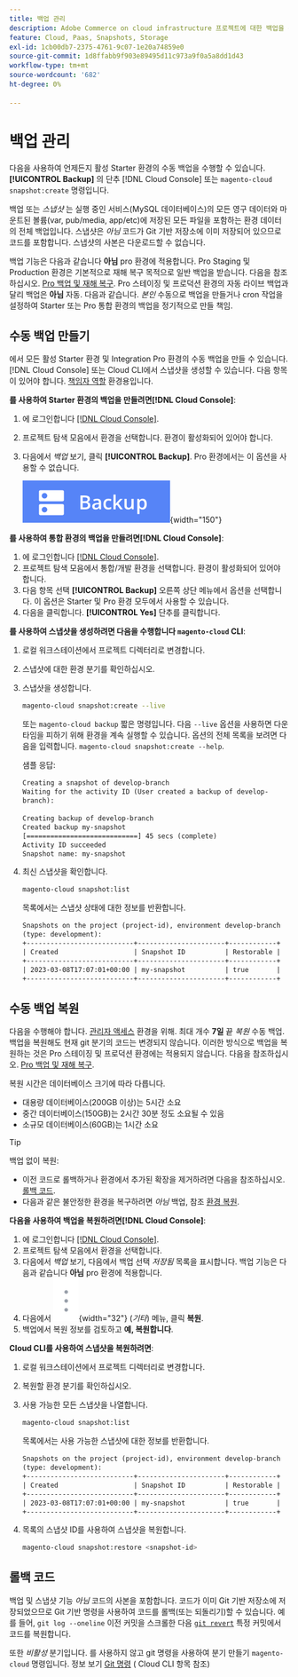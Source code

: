 ```yaml
---
title: 백업 관리
description: Adobe Commerce on cloud infrastructure 프로젝트에 대한 백업을 수동으로 만들고 복원하는 방법에 대해 알아봅니다.
feature: Cloud, Paas, Snapshots, Storage
exl-id: 1cb00db7-2375-4761-9c07-1e20a74859e0
source-git-commit: 1d8ffabb9f903e89495d11c973a9f0a5a8dd1d43
workflow-type: tm+mt
source-wordcount: '682'
ht-degree: 0%

---
```


# 백업 관리

다음을 사용하여 언제든지 활성 Starter 환경의 수동 백업을 수행할 수 있습니다. **[!UICONTROL Backup]** 의 단추 [!DNL Cloud Console] 또는 `magento-cloud snapshot:create` 명령입니다.

백업 또는 _스냅샷_ 는 실행 중인 서비스(MySQL 데이터베이스)의 모든 영구 데이터와 마운트된 볼륨(var, pub/media, app/etc)에 저장된 모든 파일을 포함하는 환경 데이터의 전체 백업입니다. 스냅샷은 _아님_ 코드가 Git 기반 저장소에 이미 저장되어 있으므로 코드를 포함합니다. 스냅샷의 사본은 다운로드할 수 없습니다.

백업 기능은 다음과 같습니다 **아님** pro 환경에 적용합니다. Pro Staging 및 Production 환경은 기본적으로 재해 복구 목적으로 일반 백업을 받습니다. 다음을 참조하십시오. [Pro 백업 및 재해 복구](../architecture/pro-architecture.md#backup-and-disaster-recovery). Pro 스테이징 및 프로덕션 환경의 자동 라이브 백업과 달리 백업은 **아님** 자동. 다음과 같습니다. _본인_ 수동으로 백업을 만들거나 cron 작업을 설정하여 Starter 또는 Pro 통합 환경의 백업을 정기적으로 만들 책임.

## 수동 백업 만들기

에서 모든 활성 Starter 환경 및 Integration Pro 환경의 수동 백업을 만들 수 있습니다. [!DNL Cloud Console] 또는 Cloud CLI에서 스냅샷을 생성할 수 있습니다. 다음 항목이 있어야 합니다. [책임자 역할](../project/user-access.md) 환경용입니다.

**를 사용하여 Starter 환경의 백업을 만들려면[!DNL Cloud Console]**:

1. 에 로그인합니다 [[!DNL Cloud Console]](https://console.adobecommerce.com).
1. 프로젝트 탐색 모음에서 환경을 선택합니다. 환경이 활성화되어 있어야 합니다.
1. 다음에서 _백업_ 보기, 클릭 **[!UICONTROL Backup]**. Pro 환경에서는 이 옵션을 사용할 수 없습니다.

   ![백업](../../assets/button-backup.png){width="150"}

**를 사용하여 통합 환경의 백업을 만들려면[!DNL Cloud Console]**:

1. 에 로그인합니다 [[!DNL Cloud Console]](https://console.adobecommerce.com).
1. 프로젝트 탐색 모음에서 통합/개발 환경을 선택합니다. 환경이 활성화되어 있어야 합니다.
1. 다음 항목 선택 **[!UICONTROL Backup]** 오른쪽 상단 메뉴에서 옵션을 선택합니다. 이 옵션은 Starter 및 Pro 환경 모두에서 사용할 수 있습니다.
1. 다음을 클릭합니다. **[!UICONTROL Yes]** 단추를 클릭합니다.

**를 사용하여 스냅샷을 생성하려면 다음을 수행합니다 `magento-cloud` CLI**:

1. 로컬 워크스테이션에서 프로젝트 디렉터리로 변경합니다.
1. 스냅샷에 대한 환경 분기를 확인하십시오.
1. 스냅샷을 생성합니다.

   ```bash
   magento-cloud snapshot:create --live
   ```

   또는 `magento-cloud backup` 짧은 명령입니다. 다음 `--live` 옵션을 사용하면 다운타임을 피하기 위해 환경을 계속 실행할 수 있습니다. 옵션의 전체 목록을 보려면 다음을 입력합니다. `magento-cloud snapshot:create --help`.

   샘플 응답:

   ```terminal
   Creating a snapshot of develop-branch
   Waiting for the activity ID (User created a backup of develop-branch):
   
   Creating backup of develop-branch
   Created backup my-snapshot
   [============================] 45 secs (complete)
   Activity ID succeeded
   Snapshot name: my-snapshot
   ```

1. 최신 스냅샷을 확인합니다.

   ```bash
   magento-cloud snapshot:list
   ```

   목록에서는 스냅샷 상태에 대한 정보를 반환합니다.

   ```terminal
   Snapshots on the project (project-id), environment develop-branch (type: development):
   +---------------------------+----------------------+------------+
   | Created                   | Snapshot ID          | Restorable |
   +---------------------------+----------------------+------------+
   | 2023-03-08T17:07:01+00:00 | my-snapshot          | true       |
   +---------------------------+----------------------+------------+
   ```

## 수동 백업 복원

다음을 수행해야 합니다. [관리자 액세스](../project/user-access.md) 환경을 위해. 최대 개수 **7일** 끝 _복원_ 수동 백업. 백업을 복원해도 현재 git 분기의 코드는 변경되지 않습니다. 이러한 방식으로 백업을 복원하는 것은 Pro 스테이징 및 프로덕션 환경에는 적용되지 않습니다. 다음을 참조하십시오. [Pro 백업 및 재해 복구](../architecture/pro-architecture.md#backup-and-disaster-recovery).

복원 시간은 데이터베이스 크기에 따라 다릅니다.

- 대용량 데이터베이스(200GB 이상)는 5시간 소요
- 중간 데이터베이스(150GB)는 2시간 30분 정도 소요될 수 있음
- 소규모 데이터베이스(60GB)는 1시간 소요

>[!TIP]
>
>백업 없이 복원:
>
>- 이전 코드로 롤백하거나 환경에서 추가된 확장을 제거하려면 다음을 참조하십시오. [롤백 코드](#roll-back-code).
>- 다음과 같은 불안정한 환경을 복구하려면 _아님_ 백업, 참조 [환경 복원](../development/restore-environment.md).

**다음을 사용하여 백업을 복원하려면[!DNL Cloud Console]**:

1. 에 로그인합니다 [[!DNL Cloud Console]](https://console.adobecommerce.com).
1. 프로젝트 탐색 모음에서 환경을 선택합니다.
1. 다음에서 _백업_ 보기, 다음에서 백업 선택 _저장됨_ 목록을 표시합니다. 백업 기능은 다음과 같습니다 **아님** pro 환경에 적용합니다.
1. 다음에서 ![자세히](../../assets/icon-more.png){width="32"} (_기타_) 메뉴, 클릭 **복원**.
1. 백업에서 복원 정보를 검토하고 **예, 복원합니다**.

**Cloud CLI를 사용하여 스냅샷을 복원하려면**:

1. 로컬 워크스테이션에서 프로젝트 디렉터리로 변경합니다.
1. 복원할 환경 분기를 확인하십시오.
1. 사용 가능한 모든 스냅샷을 나열합니다.

   ```bash
   magento-cloud snapshot:list
   ```

   목록에서는 사용 가능한 스냅샷에 대한 정보를 반환합니다.

   ```terminal
   Snapshots on the project (project-id), environment develop-branch (type: development):
   +---------------------------+----------------------+------------+
   | Created                   | Snapshot ID          | Restorable |
   +---------------------------+----------------------+------------+
   | 2023-03-08T17:07:01+00:00 | my-snapshot          | true       |
   +---------------------------+----------------------+------------+
   ```

1. 목록의 스냅샷 ID를 사용하여 스냅샷을 복원합니다.

   ```bash
   magento-cloud snapshot:restore <snapshot-id>
   ```

## 롤백 코드

백업 및 스냅샷 기능 _아님_ 코드의 사본을 포함합니다. 코드가 이미 Git 기반 저장소에 저장되었으므로 Git 기반 명령을 사용하여 코드를 롤백(또는 되돌리기)할 수 있습니다. 예를 들어, `git log --oneline` 이전 커밋을 스크롤한 다음 [`git revert`](https://git-scm.com/docs/git-revert) 특정 커밋에서 코드를 복원합니다.

또한 _비활성_ 분기입니다. 를 사용하지 않고 git 명령을 사용하여 분기 만들기 `magento-cloud` 명령입니다. 정보 보기 [Git 명령](../dev-tools/cloud-cli-overview.md#git-commands) ( Cloud CLI 항목 참조)
